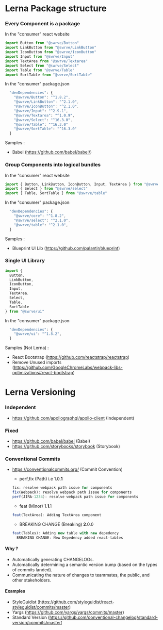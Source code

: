 # Lerna Package structure

### Every Component is a package

In the "consumer" react website

```javascript
import Button from "@swrve/Button"
import LinkButton from "@swrve/LinkButton"
import IconButton from "@swrve/IconButton"
import Input from "@swrve/Input"
import TextArea from "@swrve/Textarea"
import Select from "@swrve/Select"
import Table from "@swrve/Table"
import SortTable from "@swrve/SortTable"
```

In the "consumer" package.json

```javascript
  "devDependencies": {
    "@swrve/Button": "^1.8.2",
    "@swrve/LinkButton": "^2.1.0",
    "@swrve/IconButton": "^2.1.0",
    "@swrve/Input": "^2.9.1",
    "@swrve/Textarea": "^1.0.9",
    "@swrve/Select": "^16.3.0",
    "@swrve/Table": "^16.3.0"
    "@swrve/SortTable": "^16.3.0"
  }
```

Samples :

* Babel (https://github.com/babel/babel/)

### Group Components into logical bundles

In the "consumer" react website

```javascript
import { Button, LinkButton, IconButton, Input, TextArea } from "@swrve/core"
import { Select } from "@swrve/select"
import { Table, SortTable } from "@swrve/table"
```

In the "consumer" package.json

```javascript
  "devDependencies": {
    "@swrve/core": "^1.8.2",
    "@swrve/select": "^2.1.0",
    "@swrve/table": "^2.1.0",
  }
```

Samples :

* Blueprint UI Lib (https://github.com/palantir/blueprint)

### Single UI Library

```javascript
import {
  Button,
  LinkButton,
  IconButton,
  Input,
  TextArea,
  Select,
  Table,
  SortTable
} from "@swrve/ui"
```

In the "consumer" package.json

```javascript
  "devDependencies": {
    "@swrve/ui": "^1.8.2",
  }
```

Samples (Not Lerna) :

* React Bootstrap (https://github.com/reactstrap/reactstrap)
* Remove Unused imports (https://github.com/GoogleChromeLabs/webpack-libs-optimizations#react-bootstrap)

# Lerna Versioning

### Independent

* https://github.com/apollographql/apollo-client (Independent)

### Fixed

* https://github.com/babel/babel (Babel)
* https://github.com/storybooks/storybook (Storybook)

### Conventional Commits

* https://conventionalcommits.org/ (Commit Convention)

  * perf,fix (Path) i.e 1.0.**1**

  ```javascript
  fix: resolve webpack path issue for components
  fix(Webpack): resolve webpack path issue for components
  perf(JIRA-1234): resolve webpack path issue for components
  ```

  * feat (Minor) 1.**1**.1

  ```javascript
  feat(TextArea): Adding TextArea component
  ```

  * BREAKING CHANGE (Breaking) **2**.0.0

  ```javascript
  feat(Tables): Adding new table with new depedency
    BREAKING CHANGE: New Depedency added react-tables
  ```

#### Why ?

* Automatically generating CHANGELOGs.
* Automatically determining a semantic version bump (based on the types of commits landed).
* Communicating the nature of changes to teammates, the public, and other stakeholders.

#### Examples

* StyleGuidist (https://github.com/styleguidist/react-styleguidist/commits/master)
* Yargs (https://github.com/yargs/yargs/commits/master)
* Standard Version (https://github.com/conventional-changelog/standard-version/commits/master)
